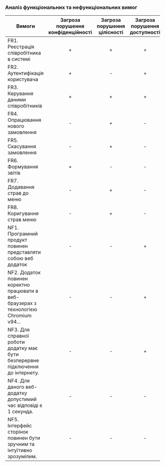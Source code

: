 ### Аналіз функціональних та нефункціональних вимог

| Вимоги  | Загроза порушення конфіденційності | Загроза порушення цілісності | Загроза порушення доступності |
| ------- | :--------------------------------: | :--------------------------: | :---------------------------: |
| FR1. Реєстрація співробітника в системі | +       |                          +   |                           +   |
| FR2. Аутентифікація користувача       | +         |                         -    |                          +    |
| FR3. Керування даними співробітників  | +         |                         +    |                          +    |
| FR4. Опрацювання нового замовлення    | -         |                         +    |                          -    |
| FR5. Скасування замовлення            | -         |                         +    |                          -    |
| FR6. Формування звітів                | +         |                         -    |                          -    |
| FR7. Додавання страв до меню          | -         |                         +    |                          -    |
| FR8. Коригування страв меню           | -         |                         +    |                          -    |
| NF1. Програмний продукт повинен представляти собою веб додаток| -         | -    |                          +    |
| NF2. Додаток повинен коректно працювати в веб-браузерах з технологією Chromium v94...| -         | -    |   +    |
| NF3. Для справної роботи додатку має бути безперервне підключення до інтернету.| -         | -    |         +    |
| NF4. Для даного веб-додатку допустимий час відповіді є 1 секунда.| -         | -    |                       -    |
| NF5. Інтерфейс сторінок повинен бути зручним та інтуїтивно зрозумілим.| -         | -    |                  -    |
